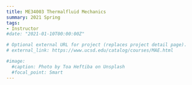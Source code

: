 ```yaml
---
title: ME34003 Thermalfluid Mechanics
summary: 2021 Spring
tags:
- Instructor
#date: "2021-01-10T00:00:00Z"

# Optional external URL for project (replaces project detail page).
# external_link: https://www.ucsd.edu/catalog/courses/MAE.html

#image:
  #caption: Photo by Toa Heftiba on Unsplash
  #focal_point: Smart
---
```

